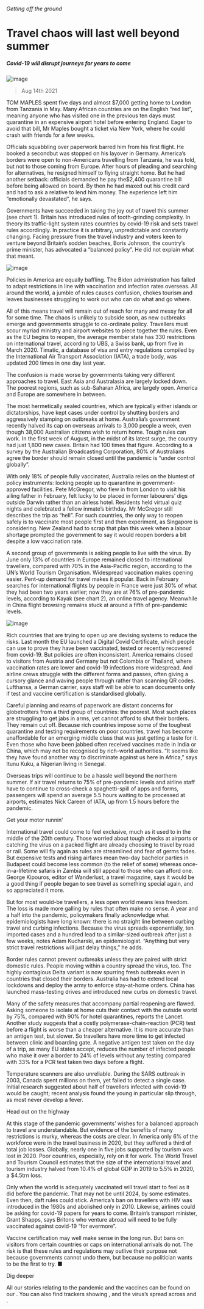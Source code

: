 ###### Getting off the ground
# Travel chaos will last well beyond summer 
##### Covid-19 will disrupt journeys for years to come 
![image](images/20210814_IRD001_0.jpg) 
> Aug 14th 2021 
TOM MAPLES spent five days and almost $7,000 getting home to London from Tanzania in May. Many African countries are on the English “red list”, meaning anyone who has visited one in the previous ten days must quarantine in an expensive airport hotel before entering England. Eager to avoid that bill, Mr Maples bought a ticket via New York, where he could crash with friends for a few weeks.
Officials squabbling over paperwork barred him from his first flight. He booked a secondbut was stopped on his layover in Germany. America’s borders were open to non-Americans travelling from Tanzania, he was told, but not to those coming from Europe. After hours of pleading and searching for alternatives, he resigned himself to flying straight home. But he had another setback: officials demanded he pay the$2,400 quarantine bill before being allowed on board. By then he had maxed out his credit card and had to ask a relative to lend him money. The experience left him “emotionally devastated”, he says.

Governments have succeeded in taking the joy out of travel this summer (see chart 1). Britain has introduced rules of tooth-grinding complexity. In theory its traffic-light system rates countries by covid-19 risk and sets travel rules accordingly. In practice it is arbitrary, unpredictable and constantly changing. Facing pressure from the travel industry and voters keen to venture beyond Britain’s sodden beaches, Boris Johnson, the country’s prime minister, has advocated a “balanced policy”. He did not explain what that meant.
![image](images/20210814_IRC162.png) 

Policies in America are equally baffling. The Biden administration has failed to adapt restrictions in line with vaccination and infection rates overseas. All around the world, a jumble of rules causes confusion, chokes tourism and leaves businesses struggling to work out who can do what and go where.
All of this means travel will remain out of reach for many and messy for all for some time. The chaos is unlikely to subside soon, as new outbreaks emerge and governments struggle to co-ordinate policy. Travellers must scour myriad ministry and airport websites to piece together the rules. Even as the EU begins to reopen, the average member state has 330 restrictions on international travel, according to UBS, a Swiss bank, up from five in March 2020. Timatic, a database of visa and entry regulations compiled by the International Air Transport Association (IATA), a trade body, was updated 200 times in one day last year.
The confusion is made worse by governments taking very different approaches to travel. East Asia and Australasia are largely locked down. The poorest regions, such as sub-Saharan Africa, are largely open. America and Europe are somewhere in between.
The most hermetically sealed countries, which are typically either islands or dictatorships, have kept cases under control by shutting borders and aggressively stamping on outbreaks at home. Australia’s government recently halved its cap on overseas arrivals to 3,000 people a week, even though 38,000 Australian citizens wish to return home. Tough rules can work. In the first week of August, in the midst of its latest surge, the country had just 1,800 new cases. Britain had 100 times that figure. According to a survey by the Australian Broadcasting Corporation, 80% of Australians agree the border should remain closed until the pandemic is “under control globally”.
With only 18% of people fully vaccinated, Australia relies on the bluntest of policy instruments: locking people up to quarantine in government-approved facilities. Pete McGregor, who flew in from London to visit his ailing father in February, felt lucky to be placed in former labourers’ digs outside Darwin rather than an airless hotel. Residents held virtual quiz nights and celebrated a fellow inmate’s birthday. Mr McGregor still describes the trip as “hell”. For such countries, the only way to reopen safely is to vaccinate most people first and then experiment, as Singapore is considering. New Zealand had to scrap that plan this week when a labour shortage prompted the government to say it would reopen borders a bit despite a low vaccination rate.
A second group of governments is asking people to live with the virus. By June only 13% of countries in Europe remained closed to international travellers, compared with 70% in the Asia-Pacific region, according to the UN’s World Tourism Organisation. Widespread vaccination makes opening easier. Pent-up demand for travel makes it popular. Back in February searches for international flights by people in France were just 30% of what they had been two years earlier; now they are at 76% of pre-pandemic levels, according to Kayak (see chart 2), an online travel agency. Meanwhile in China flight browsing remains stuck at around a fifth of pre-pandemic levels.
![image](images/20210814_irc202.png) 

Rich countries that are trying to open up are devising systems to reduce the risks. Last month the EU launched a Digital Covid Certificate, which people can use to prove they have been vaccinated, tested or recently recovered from covid-19. But policies are often inconsistent. America remains closed to visitors from Austria and Germany but not Colombia or Thailand, where vaccination rates are lower and covid-19 infections more widespread. And airline crews struggle with the different forms and passes, often giving a cursory glance and waving people through rather than scanning QR codes. Lufthansa, a German carrier, says staff will be able to scan documents only if test and vaccine certification is standardised globally.
Careful planning and reams of paperwork are distant concerns for globetrotters from a third group of countries: the poorest. Most such places are struggling to get jabs in arms, yet cannot afford to shut their borders. They remain cut off. Because rich countries impose some of the toughest quarantine and testing requirements on poor countries, travel has become unaffordable for an emerging middle class that was just getting a taste for it. Even those who have been jabbed often received vaccines made in India or China, which may not be recognised by rich-world authorities. “It seems like they have found another way to discriminate against us here in Africa,” says Itunu Kuku, a Nigerian living in Senegal.
Overseas trips will continue to be a hassle well beyond the northern summer. If air travel returns to 75% of pre-pandemic levels and airline staff have to continue to cross-check a spaghetti-spill of apps and forms, passengers will spend an average 5.5 hours waiting to be processed at airports, estimates Nick Careen of IATA, up from 1.5 hours before the pandemic.
Get your motor runnin’
International travel could come to feel exclusive, much as it used to in the middle of the 20th century. Those worried about tough checks at airports or catching the virus on a packed flight are already choosing to travel by road or rail. Some will fly again as rules are streamlined and fear of germs fades. But expensive tests and rising airfares mean two-day bachelor parties in Budapest could become less common (to the relief of some) whereas once-in-a-lifetime safaris in Zambia will still appeal to those who can afford one. George Kipouros, editor of Wanderlust, a travel magazine, says it would be a good thing if people began to see travel as something special again, and so appreciated it more.
But for most would-be travellers, a less open world means less freedom. The loss is made more galling by rules that often make no sense. A year and a half into the pandemic, policymakers finally acknowledge what epidemiologists have long known: there is no straight line between curbing travel and curbing infections. Because the virus spreads exponentially, ten imported cases and a hundred lead to a similar-sized outbreak after just a few weeks, notes Adam Kucharski, an epidemiologist. “Anything but very strict travel restrictions will just delay things,” he adds.
Border rules cannot prevent outbreaks unless they are paired with strict domestic rules. People moving within a country spread the virus, too. The highly contagious Delta variant is now spurring fresh outbreaks even in countries that closed their borders. Australia has had to extend local lockdowns and deploy the army to enforce stay-at-home orders. China has launched mass-testing drives and introduced new curbs on domestic travel.
Many of the safety measures that accompany partial reopening are flawed. Asking someone to isolate at home cuts their contact with the outside world by 75%, compared with 90% for hotel quarantines, reports the Lancet. Another study suggests that a costly polymerase-chain-reaction (PCR) test before a flight is worse than a cheaper alternative. It is more accurate than an antigen test, but slower. So travellers have more time to get infected between clinic and boarding gate. A negative antigen test taken on the day of a trip, as many EU states accept, reduces the number of infected people who make it over a border to 24% of levels without any testing compared with 33% for a PCR test taken two days before a flight.
Temperature scanners are also unreliable. During the SARS outbreak in 2003, Canada spent millions on them, yet failed to detect a single case. Initial research suggested about half of travellers infected with covid-19 would be caught; recent analysis found the young in particular slip through, as most never develop a fever.
Head out on the highway
At this stage of the pandemic governments’ wishes for a balanced approach to travel are understandable. But evidence of the benefits of many restrictions is murky, whereas the costs are clear. In America only 6% of the workforce were in the travel business in 2020, but they suffered a third of total job losses. Globally, nearly one in five jobs supported by tourism was lost in 2020. Poor countries, especially, rely on it for work. The World Travel and Tourism Council estimates that the size of the international travel and tourism industry halved from 10.4% of global GDP in 2019 to 5.5% in 2020, a $4.5trn loss.
Only when the world is adequately vaccinated will travel start to feel as it did before the pandemic. That may not be until 2024, by some estimates. Even then, daft rules could stick. America’s ban on travellers with HIV was introduced in the 1980s and abolished only in 2010. Likewise, airlines could be asking for covid-19 papers for years to come. Britain’s transport minister, Grant Shapps, says Britons who venture abroad will need to be fully vaccinated against covid-19 “for evermore”.
Vaccine certification may well make sense in the long run. But bans on visitors from certain countries or caps on international arrivals do not. The risk is that these rules and regulations may outlive their purpose not because governments cannot undo them, but because no politician wants to be the first to try. ■
Dig deeper
All our stories relating to the pandemic and the vaccines can be found on our . You can also find trackers showing ,  and the virus’s spread across  and .
